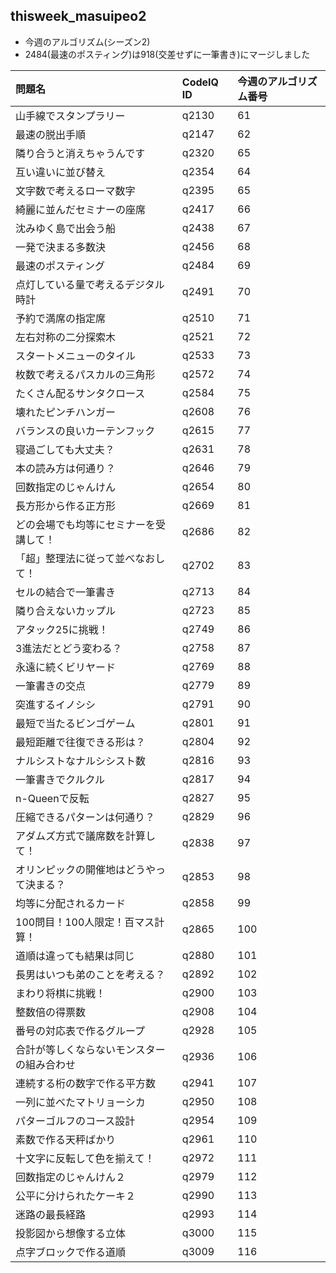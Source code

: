 ## thisweek_masuipeo2
- 今週のアルゴリズム(シーズン2)
- 2484(最速のポスティング)は918(交差せずに一筆書き)にマージしました

|問題名|CodeIQ ID|今週のアルゴリズム番号|
|:--|:--|:--|
|山手線でスタンプラリー|q2130|61|
|最速の脱出手順|q2147|62|
|隣り合うと消えちゃうんです|q2320|65|
|互い違いに並び替え|q2354|64|
|文字数で考えるローマ数字|q2395|65|
|綺麗に並んだセミナーの座席|q2417|66|
|沈みゆく島で出会う船|q2438|67|
|一発で決まる多数決|q2456|68|
|最速のポスティング|q2484|69|
|点灯している量で考えるデジタル時計|q2491|70|
|予約で満席の指定席|q2510|71|
|左右対称の二分探索木|q2521|72|
|スタートメニューのタイル|q2533|73|
|枚数で考えるパスカルの三角形|q2572|74|
|たくさん配るサンタクロース|q2584|75|
|壊れたピンチハンガー|q2608|76|
|バランスの良いカーテンフック|q2615|77|
|寝過ごしても大丈夫？|q2631|78|
|本の読み方は何通り？|q2646|79|
|回数指定のじゃんけん|q2654|80|
|長方形から作る正方形|q2669|81|
|どの会場でも均等にセミナーを受講して！|q2686|82|
|「超」整理法に従って並べなおして！|q2702|83|
|セルの結合で一筆書き|q2713|84|
|隣り合えないカップル|q2723|85|
|アタック25に挑戦！|q2749|86|
|3進法だとどう変わる？|q2758|87|
|永遠に続くビリヤード|q2769|88|
|一筆書きの交点|q2779|89|
|突進するイノシシ|q2791|90|
|最短で当たるビンゴゲーム|q2801|91|
|最短距離で往復できる形は？|q2804|92|
|ナルシストなナルシシスト数|q2816|93|
|一筆書きでクルクル|q2817|94|
|n-Queenで反転|q2827|95|
|圧縮できるパターンは何通り？|q2829|96|
|アダムズ方式で議席数を計算して！|q2838|97|
|オリンピックの開催地はどうやって決まる？|q2853|98|
|均等に分配されるカード|q2858|99|
|100問目！100人限定！百マス計算！|q2865|100|
|道順は違っても結果は同じ|q2880|101|
|長男はいつも弟のことを考える？|q2892|102|
|まわり将棋に挑戦！|q2900|103|
|整数倍の得票数|q2908|104|
|番号の対応表で作るグループ|q2928|105|
|合計が等しくならないモンスターの組み合わせ|q2936|106|
|連続する桁の数字で作る平方数|q2941|107|
|一列に並べたマトリョーシカ|q2950|108|
|パターゴルフのコース設計|q2954|109|
|素数で作る天秤ばかり|q2961|110|
|十文字に反転して色を揃えて！|q2972|111|
|回数指定のじゃんけん２|q2979|112|
|公平に分けられたケーキ２|q2990|113|
|迷路の最長経路|q2993|114|
|投影図から想像する立体|q3000|115|
|点字ブロックで作る道順|q3009|116|
